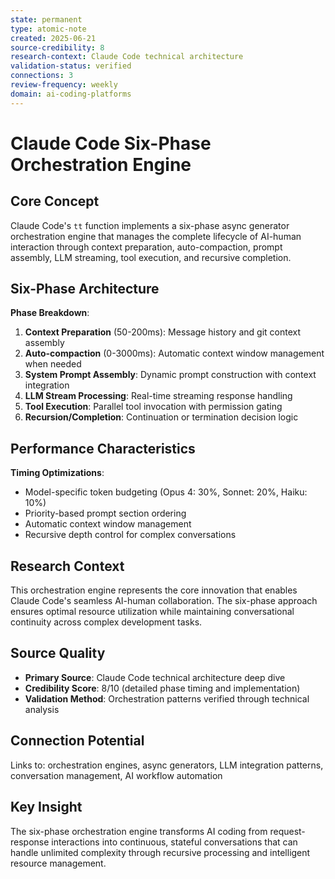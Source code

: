 ```yaml
---
state: permanent
type: atomic-note
created: 2025-06-21
source-credibility: 8
research-context: Claude Code technical architecture
validation-status: verified
connections: 3
review-frequency: weekly
domain: ai-coding-platforms
---
```


# Claude Code Six-Phase Orchestration Engine

## Core Concept

Claude Code's `tt` function implements a six-phase async generator orchestration engine that manages the complete lifecycle of AI-human interaction through context preparation, auto-compaction, prompt assembly, LLM streaming, tool execution, and recursive completion.

## Six-Phase Architecture

**Phase Breakdown**:
1. **Context Preparation** (50-200ms): Message history and git context assembly
2. **Auto-compaction** (0-3000ms): Automatic context window management when needed
3. **System Prompt Assembly**: Dynamic prompt construction with context integration
4. **LLM Stream Processing**: Real-time streaming response handling
5. **Tool Execution**: Parallel tool invocation with permission gating
6. **Recursion/Completion**: Continuation or termination decision logic

## Performance Characteristics

**Timing Optimizations**:
- Model-specific token budgeting (Opus 4: 30%, Sonnet: 20%, Haiku: 10%)
- Priority-based prompt section ordering
- Automatic context window management
- Recursive depth control for complex conversations

## Research Context

This orchestration engine represents the core innovation that enables Claude Code's seamless AI-human collaboration. The six-phase approach ensures optimal resource utilization while maintaining conversational continuity across complex development tasks.

## Source Quality

- **Primary Source**: Claude Code technical architecture deep dive
- **Credibility Score**: 8/10 (detailed phase timing and implementation)
- **Validation Method**: Orchestration patterns verified through technical analysis

## Connection Potential

Links to: orchestration engines, async generators, LLM integration patterns, conversation management, AI workflow automation

## Key Insight

The six-phase orchestration engine transforms AI coding from request-response interactions into continuous, stateful conversations that can handle unlimited complexity through recursive processing and intelligent resource management.